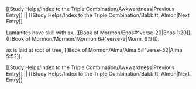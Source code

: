 [[Study Helps/Index to the Triple Combination/Awkwardness|Previous Entry]]  ||  [[Study Helps/Index to the Triple Combination/Babbitt, Almon|Next Entry]]

 Lamanites have skill with ax, [[Book of Mormon/Enos#^verse-20|Enos 1:20]] ([[Book of Mormon/Mormon/Mormon 6#^verse-9|Morm. 6:9]]).

 ax is laid at root of tree, [[Book of Mormon/Alma/Alma 5#^verse-52|Alma 5:52]].

[[Study Helps/Index to the Triple Combination/Awkwardness|Previous Entry]]  ||  [[Study Helps/Index to the Triple Combination/Babbitt, Almon|Next Entry]]